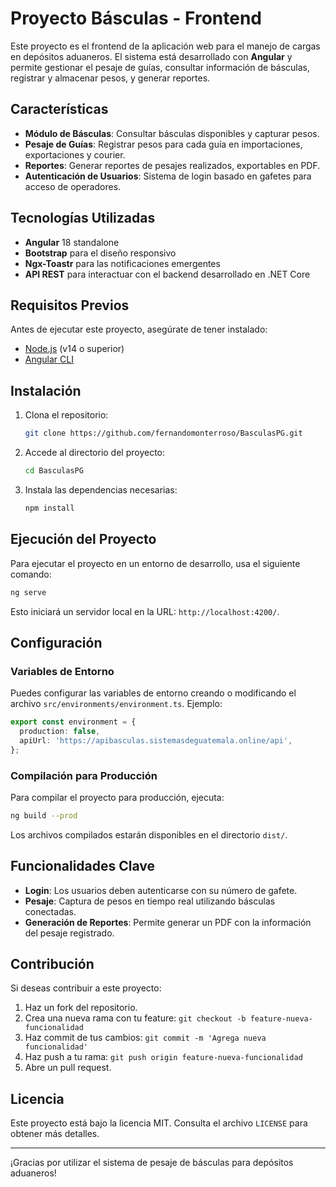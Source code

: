# Proyecto Básculas - Frontend

Este proyecto es el frontend de la aplicación web para el manejo de cargas en depósitos aduaneros. El sistema está desarrollado con **Angular** y permite gestionar el pesaje de guías, consultar información de básculas, registrar y almacenar pesos, y generar reportes.

## Características

- **Módulo de Básculas**: Consultar básculas disponibles y capturar pesos.
- **Pesaje de Guías**: Registrar pesos para cada guía en importaciones, exportaciones y courier.
- **Reportes**: Generar reportes de pesajes realizados, exportables en PDF.
- **Autenticación de Usuarios**: Sistema de login basado en gafetes para acceso de operadores.

## Tecnologías Utilizadas

- **Angular** 18 standalone
- **Bootstrap** para el diseño responsivo
- **Ngx-Toastr** para las notificaciones emergentes
- **API REST** para interactuar con el backend desarrollado en .NET Core

## Requisitos Previos

Antes de ejecutar este proyecto, asegúrate de tener instalado:

- [Node.js](https://nodejs.org/) (v14 o superior)
- [Angular CLI](https://angular.io/cli)

## Instalación

1. Clona el repositorio:

   ```bash
   git clone https://github.com/fernandomonterroso/BasculasPG.git
   ```

2. Accede al directorio del proyecto:

   ```bash
   cd BasculasPG
   ```

3. Instala las dependencias necesarias:

   ```bash
   npm install
   ```

## Ejecución del Proyecto

Para ejecutar el proyecto en un entorno de desarrollo, usa el siguiente comando:

```bash
ng serve
```

Esto iniciará un servidor local en la URL: `http://localhost:4200/`.

## Configuración

### Variables de Entorno

Puedes configurar las variables de entorno creando o modificando el archivo `src/environments/environment.ts`. Ejemplo:

```typescript
export const environment = {
  production: false,
  apiUrl: 'https://apibasculas.sistemasdeguatemala.online/api',
};
```

### Compilación para Producción

Para compilar el proyecto para producción, ejecuta:

```bash
ng build --prod
```

Los archivos compilados estarán disponibles en el directorio `dist/`.

## Funcionalidades Clave

- **Login**: Los usuarios deben autenticarse con su número de gafete.
- **Pesaje**: Captura de pesos en tiempo real utilizando básculas conectadas.
- **Generación de Reportes**: Permite generar un PDF con la información del pesaje registrado.

## Contribución

Si deseas contribuir a este proyecto:

1. Haz un fork del repositorio.
2. Crea una nueva rama con tu feature: `git checkout -b feature-nueva-funcionalidad`
3. Haz commit de tus cambios: `git commit -m 'Agrega nueva funcionalidad'`
4. Haz push a tu rama: `git push origin feature-nueva-funcionalidad`
5. Abre un pull request.

## Licencia

Este proyecto está bajo la licencia MIT. Consulta el archivo `LICENSE` para obtener más detalles.

---

¡Gracias por utilizar el sistema de pesaje de básculas para depósitos aduaneros!
